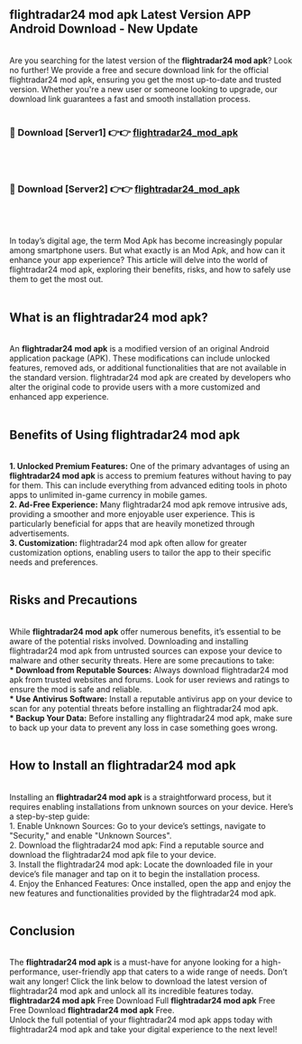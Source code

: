## flightradar24 mod apk Latest Version APP Android Download - New Update
<br>
Are you searching for the latest version of the <strong>flightradar24 mod apk</strong>? Look no further! We provide a free and secure download link for the official flightradar24 mod apk, ensuring you get the most up-to-date and trusted version. Whether you're a new user or someone looking to upgrade, our download link guarantees a fast and smooth installation process.
<br>
<br>
<h3>🔴 Download [Server1] 👉👉 <a href="https://modyolo.store/flightradar24+mod+apk">flightradar24_mod_apk</a></h3><br>
<br>
<h3>🔴 Download [Server2] 👉👉 <a href="https://modyolo.store/flightradar24+mod+apk">flightradar24_mod_apk</a></h3><br>
<br>
<br>
In today’s digital age, the term Mod Apk has become increasingly popular among smartphone users. But what exactly is an Mod Apk, and how can it enhance your app experience? This article will delve into the world of flightradar24 mod apk, exploring their benefits, risks, and how to safely use them to get the most out.
<br>
<br>
<h2>What is an flightradar24 mod apk?</h2>
<br>
An <strong>flightradar24 mod apk</strong> is a modified version of an original Android application package (APK). These modifications can include unlocked features, removed ads, or additional functionalities that are not available in the standard version. flightradar24 mod apk are created by developers who alter the original code to provide users with a more customized and enhanced app experience.
<br>
<br>
<h2>Benefits of Using flightradar24 mod apk</h2>
<br>
<strong> 1. Unlocked Premium Features:</strong> One of the primary advantages of using an <strong>flightradar24 mod apk</strong> is access to premium features without having to pay for them. This can include everything from advanced editing tools in photo apps to unlimited in-game currency in mobile games.
<br>
<strong> 2. Ad-Free Experience:</strong> Many flightradar24 mod apk remove intrusive ads, providing a smoother and more enjoyable user experience. This is particularly beneficial for apps that are heavily monetized through advertisements.
<br>
<strong> 3. Customization:</strong> flightradar24 mod apk often allow for greater customization options, enabling users to tailor the app to their specific needs and preferences.
<br>
<br>
<h2>Risks and Precautions</h2>
<br>
While <strong>flightradar24 mod apk</strong> offer numerous benefits, it’s essential to be aware of the potential risks involved. Downloading and installing flightradar24 mod apk from untrusted sources can expose your device to malware and other security threats. Here are some precautions to take:
<br>
<strong> * Download from Reputable Sources:</strong> Always download flightradar24 mod apk from trusted websites and forums. Look for user reviews and ratings to ensure the mod is safe and reliable.
<br>
<strong> * Use Antivirus Software:</strong> Install a reputable antivirus app on your device to scan for any potential threats before installing an flightradar24 mod apk.
<br>
<strong> * Backup Your Data:</strong> Before installing any flightradar24 mod apk, make sure to back up your data to prevent any loss in case something goes wrong.
<br>
<br>
<h2>How to Install an flightradar24 mod apk</h2>
<br>
Installing an <strong>flightradar24 mod apk</strong> is a straightforward process, but it requires enabling installations from unknown sources on your device. Here’s a step-by-step guide:
<br>
 1. Enable Unknown Sources: Go to your device’s settings, navigate to "Security," and enable "Unknown Sources".
<br>
 2. Download the flightradar24 mod apk: Find a reputable source and download the flightradar24 mod apk file to your device.
<br>
 3. Install the flightradar24 mod apk: Locate the downloaded file in your device’s file manager and tap on it to begin the installation process.
<br>
 4. Enjoy the Enhanced Features: Once installed, open the app and enjoy the new features and functionalities provided by the flightradar24 mod apk.
<br>
<br>
<h2><strong>Conclusion</strong></h2>
<br>
The <strong>flightradar24 mod apk</strong> is a must-have for anyone looking for a high-performance, user-friendly app that caters to a wide range of needs. Don’t wait any longer! Click the link below to download the latest version of flightradar24 mod apk and unlock all its incredible features today.
<br>
<strong>flightradar24 mod apk</strong> Free Download Full <strong>flightradar24 mod apk</strong> Free Free Download <strong>flightradar24 mod apk</strong> Free.
<br>
Unlock the full potential of your flightradar24 mod apk apps today with flightradar24 mod apk and take your digital experience to the next level!